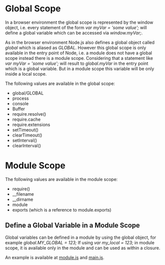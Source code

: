 # Global Scope
In a browser environment the global scope is represented by the window object, i.e. every statement of the form _var myVar = 'some value';_ will define a global variable which can be accessed via _window.myVar;_.

As in the browser environment Node.js also defines a global object called _global_ which is aliased as _GLOBAL_. However this global scope is only available in the entry point of Node, i.e. a module does not have a global scope instead there is a module scope. Considering that a statement like _var myVar = 'some value';_ will result to _global.myVar_ in the entry point which is a global variable. But in a module scope this variable will be only inside a local scope.

The following values are available in the global scope:
* global/GLOBAL
* process
* console
* Buffer
* require.resolve()
* require.cache
* require.extensions
* setTimeout()
* clearTimeout()
* setInterval()
* clearInterval()

# Module Scope

The following values are available in the module scope:
* require()
* __filename
* __dirname
* module
* exports (which is a reference to module.exports)

## Define a Global Variable in a Module Scope
Global variables can be defined in a module by using the global object, for example _global.MY&#95;GLOBAL = 123;_ If using _var my&#95;local = 123;_ in module scope, it is available only in the module and can be used as within a closure.

An example is available at [module.js](module.js) and [main.js](main.js).
